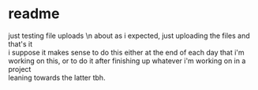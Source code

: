 # readme
just testing file uploads \n
about as i expected, just uploading the files and that's it  
i suppose it makes sense to do this either at the end of each day that i'm working on this, or to do it after finishing up whatever i'm working on in a project\
leaning towards the latter tbh.
